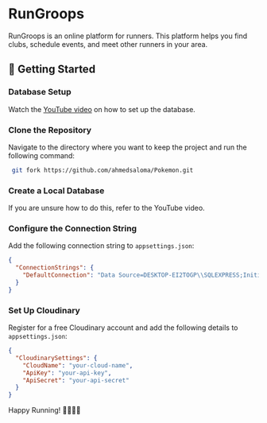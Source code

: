 # RunGroops

RunGroops is an online platform for runners. This platform helps you find clubs, schedule events, and meet other runners in your area.

## 🏃 Getting Started

### Database Setup
Watch the [YouTube video](https://www.youtube.com/watch?v=af_tK9LUiX0) on how to set up the database.

### Clone the Repository
Navigate to the directory where you want to keep the project and run the following command:
```sh
 git fork https://github.com/ahmedsaloma/Pokemon.git
```

### Create a Local Database
If you are unsure how to do this, refer to the YouTube video.

### Configure the Connection String
Add the following connection string to `appsettings.json`:
```json
{
  "ConnectionStrings": {
    "DefaultConnection": "Data Source=DESKTOP-EI2TOGP\\SQLEXPRESS;Initial Catalog=RunGroops;Integrated Security=True;Connect Timeout=30;Encrypt=False;TrustServerCertificate=False;ApplicationIntent=ReadWrite;MultiSubnetFailover=False"
  }
}
```

### Set Up Cloudinary
Register for a free Cloudinary account and add the following details to `appsettings.json`:
```json
{
  "CloudinarySettings": {
    "CloudName": "your-cloud-name",
    "ApiKey": "your-api-key",
    "ApiSecret": "your-api-secret"
  }
}
```


Happy Running! 🏃‍♂️🏃‍♀️

